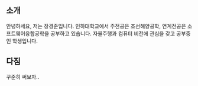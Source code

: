 
## 소개

안녕하세요, 저는 장경준입니다.
인하대학교에서 주전공은 조선해양공학, 연계전공은 소프트웨어융합공학을 공부하고 있습니다.
자율주행과 컴퓨터 비전에 관심을 갖고 공부중인 학생입니다.


## 다짐

꾸준히 써보자..

